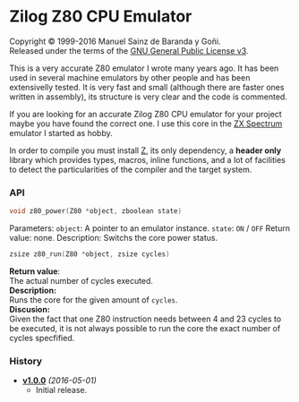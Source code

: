 # Zilog Z80 CPU Emulator
Copyright © 1999-2016 Manuel Sainz de Baranda y Goñi.  
Released under the terms of the [GNU General Public License v3](http://www.gnu.org/copyleft/gpl.html).

This is a very accurate Z80 emulator I wrote many years ago. It has been used in several machine emulators by other people and has been extensivelly tested. It is very fast and small (although there are faster ones written in assembly), its structure is very clear and the code is commented.

If you are looking for an accurate Zilog Z80 CPU emulator for your project maybe you have found the correct one. I use this core in the [ZX Spectrum](http://github.com/redcode/mZX) emulator I started as hobby.

In order to compile you must install [Z](http://github.com/redcode/Z), its only dependency, a **header only** library which provides types, macros, inline functions, and a lot of facilities to detect the particularities of the compiler and the target system.

### API

```C
void z80_power(Z80 *object, zboolean state)
```
Parameters:
  ```object```: A pointer to an emulator instance.
  ```state```: ```ON``` / ```OFF```
Return value:
  none.
Description:
  Switchs the core power status.
   
```C
zsize z80_run(Z80 *object, zsize cycles)
```
**Return value**:   
The actual number of cycles executed.   
**Description:**   
Runs the core for the given amount of ```cycles```.   
**Discusion:**   
Given the fact that one Z80 instruction needs between 4 and 23 cycles to be executed, it is not always possible to run the core the exact number of cycles specfified.   


### History

* __[v1.0.0](http://github.com/Z80/releases/tag/v1.0.0)__ _(2016-05-01)_
    * Initial release.
